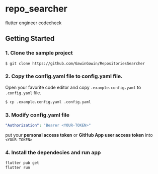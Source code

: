 # repo_searcher

flutter engineer codecheck

## Getting Started

### 1. Clone the sample project

```sh
$ git clone https://github.com/GawinGowin/RepositoriesSearcher
```

### 2. Copy the config.yaml file to config.yaml file.

Open your favorite code editor and copy `.example.config.yaml` to `.config.yaml` file.

```bash
$ cp .example.config.yaml .config.yaml
```

### 3. Modify config.yaml file

```yaml title=".config.yaml"
"Authorization": "Bearer <YOUR-TOKEN>"
```
put your **personal access token** or **GitHub App user access token** into `<YOUR-TOKEN>`

### 4. Install the dependecies and run app

```sh
flutter pub get
flutter run
```